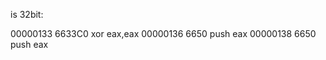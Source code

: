 is 32bit:

00000133  6633C0            xor eax,eax
00000136  6650              push eax
00000138  6650              push eax

